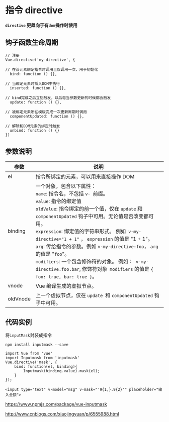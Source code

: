 # 指令 directive

**`directive` 更趋向于有`dom`操作时使用**

## 钩子函数生命周期

```vue
// 注册
Vue.directive('my-directive', {

// 在该元素绑定指令时调用且仅调用一次，用于初始化
  bind: function () {}, 

// 当绑定元素时插入DOM中执行
  inserted: function () {}, 

// bind完成之后立刻触发，以后每当参数更新的时候都会触发
  update: function () {}, 

// 被绑定元素所在模板完成一次更新周期时调用
  componentUpdated: function () {}, 

// 解除和DOM元素的绑定时触发
  unbind: function () {} 
})
```

## 参数说明

| 参数       | 说明                                       |
| -------- | ---------------------------------------- |
| el       | 指令所绑定的元素，可以用来直接操作 DOM                    |
| binding  | 一个对象，包含以下属性：<br />`name`: 指令名，不包括 `v- `前缀。<br />`value`: 指令的绑定值<br />`oldValue`: 指令绑定的前一个值，仅在 `update` 和 `componentUpdated` 钩子中可用。无论值是否改变都可用。<br />`expression`: 绑定值的字符串形式。 例如` v-my-directive="1 + 1"` ， `expression` 的值是 "1 + 1"。<br />`arg`: 传给指令的参数。例如 `v-my-directive:foo`， `arg` 的值是 "`foo`"。<br />`modifiers`: 一个包含修饰符的对象。 例如：` v-my-directive.foo.bar`, 修饰符对象` modifiers` 的值是 `{ foo: true, bar: true }`。<br /> |
| vnode    | Vue 编译生成的虚拟节点。                           |
| oldVnode | 上一个虚拟节点，仅在 `update `和 `componentUpdated` 钩子中可用。 |



## 代码实例

将`inputMask`封装成指令

`npm install inputmask --save `

```vue
import Vue from 'vue'
import Inputmask from 'inputmask'
Vue.directive('mask', {
    bind: function(el, binding){
        Inputmask(binding.value).mask(el);
    }
});
```



```vue
<input type="text" v-model="msg" v-mask="'9{1,}.9{2}'" placeholder="输入金额">
```









https://www.npmjs.com/package/vue-inputmask

http://www.cnblogs.com/xiaojingyuan/p/6555988.html





